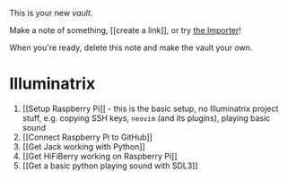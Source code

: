 This is your new *vault*.

Make a note of something, [[create a link]], or try [the Importer](https://help.obsidian.md/Plugins/Importer)!

When you're ready, delete this note and make the vault your own.

# Illuminatrix

1. [[Setup Raspberry Pi]] - this is the basic setup, no Illuminatrix project stuff, e.g. copying SSH keys, `neovim` (and its plugins), playing basic sound
2. [[Connect Raspberry Pi to GitHub]]
3. [[Get Jack working with Python]]
4. [[Get HiFiBerry working on Raspberry Pi]]
5. [[Get a basic python playing sound with SDL3]]
